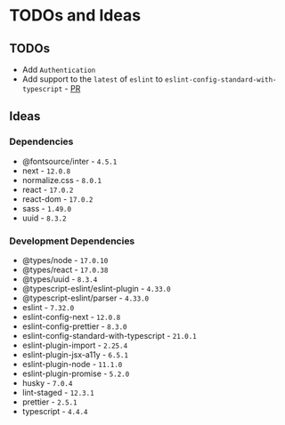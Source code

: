 # TODOs and Ideas

## TODOs

- Add `Authentication`
- Add support to the `latest` of `eslint` to `eslint-config-standard-with-typescript` - [PR](https://github.com/standard/eslint-config-standard-with-typescript/issues/728)

## Ideas

### Dependencies

- @fontsource/inter - `4.5.1`
- next - `12.0.8`
- normalize.css - `8.0.1`
- react - `17.0.2`
- react-dom - `17.0.2`
- sass - `1.49.0`
- uuid - `8.3.2`

### Development Dependencies

- @types/node - `17.0.10`
- @types/react - `17.0.38`
- @types/uuid - `8.3.4`
- @typescript-eslint/eslint-plugin - `4.33.0`
- @typescript-eslint/parser - `4.33.0`
- eslint - `7.32.0`
- eslint-config-next - `12.0.8`
- eslint-config-prettier - `8.3.0`
- eslint-config-standard-with-typescript - `21.0.1`
- eslint-plugin-import - `2.25.4`
- eslint-plugin-jsx-a11y - `6.5.1`
- eslint-plugin-node - `11.1.0`
- eslint-plugin-promise - `5.2.0`
- husky - `7.0.4`
- lint-staged - `12.3.1`
- prettier - `2.5.1`
- typescript - `4.4.4`
